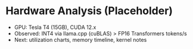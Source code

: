 # Hardware Analysis (Placeholder)

- GPU: Tesla T4 (15GB), CUDA 12.x
- Observed: INT4 via llama.cpp (cuBLAS) > FP16 Transformers tokens/s
- Next: utilization charts, memory timeline, kernel notes
